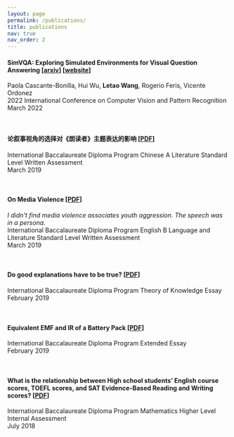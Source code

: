 ```yaml
---
layout: page
permalink: /publications/
title: publications
nav: true
nav_order: 2
---
```


#### SimVQA: Exploring Simulated Environments for Visual Question Answering [[arxiv](https://arxiv.org/abs/2203.17219)] [[website](https://www.cs.rice.edu/~pc51/simvqa/)]
Paola Cascante-Bonilla, Hui Wu, **Letao Wang**, Rogerio Feris, Vicente Ordonez<br>
2022 International Conference on Computer Vision and Pattern Recognition<br>
March 2022

<br>

#### 论叙事视角的选择对《朗读者》主题表达的影响 [[PDF](/assets/pdf/ChineseWA.pdf)]
International Baccalaureate Diploma Program Chinese A Literature Standard Level Written Assessment<br>
March 2019

<br>

#### On Media Violence [[PDF](/assets/pdf/EnglishWA.pdf)]
*I didn't find media violence associates youth aggression. The speech was in a persona.*<br>
International Baccalaureate Diploma Program English B Language and Literature Standard Level Written Assessment<br>
March 2019

<br>

#### Do good explanations have to be true? [[PDF](/assets/pdf/tok.pdf)]
International Baccalaureate Diploma Program Theory of Knowledge Essay<br>
February 2019

<br>

#### Equivalent EMF and IR of a Battery Pack [[PDF](/assets/pdf/EE.pdf)]
International Baccalaureate Diploma Program Extended Essay<br>
February 2019

<br>

#### What is the relationship between High school students’ English course scores, TOEFL scores, and SAT Evidence-Based Reading and Writing scores? [[PDF](/assets/pdf/mathIA.pdf)]
International Baccalaureate Diploma Program Mathematics Higher Level Internal Assessment<br>
July 2018
